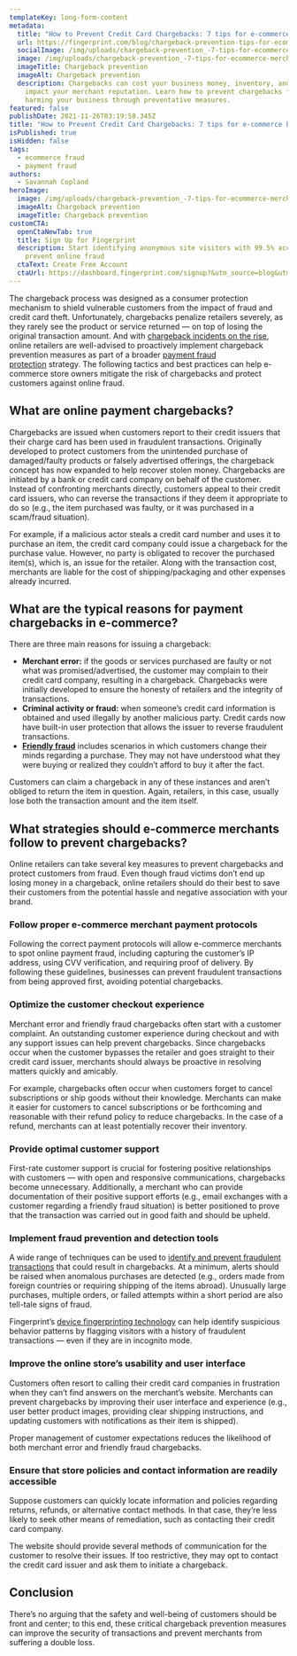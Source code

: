 ```yaml
---
templateKey: long-form-content
metadata:
  title: "How to Prevent Credit Card Chargebacks: 7 tips for e-commerce businesses"
  url: https://fingerprint.com/blog/chargeback-prevention-tips-for-ecommerce-merchants
  socialImage: /img/uploads/chargeback-prevention_-7-tips-for-ecommerce-merchants-to-prevent-financial-losses-1-.png
  image: /img/uploads/chargeback-prevention_-7-tips-for-ecommerce-merchants-to-prevent-financial-losses-1-.png
  imageTitle: Chargeback prevention
  imageAlt: Chargeback prevention
  description: Chargebacks can cost your business money, inventory, and negatively
    impact your merchant reputation. Learn how to prevent chargebacks from
    harming your business through preventative measures.
featured: false
publishDate: 2021-11-26T03:19:58.345Z
title: "How to Prevent Credit Card Chargebacks: 7 tips for e-commerce businesses"
isPublished: true
isHidden: false
tags:
  - ecommerce fraud
  - payment fraud
authors:
  - Savannah Copland
heroImage:
  image: /img/uploads/chargeback-prevention_-7-tips-for-ecommerce-merchants-to-prevent-financial-losses-1-.png
  imageAlt: Chargeback prevention
  imageTitle: Chargeback prevention
customCTA:
  openCtaNewTab: true
  title: Sign Up for Fingerprint
  description: Start identifying anonymous site visitors with 99.5% accuracy to
    prevent online fraud
  ctaText: Create Free Account
  ctaUrl: https://dashboard.fingerprint.com/signup?&utm_source=blog&utm_medium=website&utm_campaign=blog
---
```

The chargeback process was designed as a consumer protection mechanism to shield vulnerable customers from the impact of fraud and credit card theft. Unfortunately, chargebacks penalize retailers severely, as they rarely see the product or service returned — on top of losing the original transaction amount. And with [chargeback incidents on the rise](https://www.versapay.com/blog/chargebacks-are-up-25-percent-how-to-protect-your-business-from-fraud), online retailers are well-advised to proactively implement chargeback prevention measures as part of a broader [payment fraud protection](https://fingerprint.com/payment-fraud/?&utm_source=blog&utm_medium=website&utm_campaign=blog) strategy. The following tactics and best practices can help e-commerce store owners mitigate the risk of chargebacks and protect customers against online fraud.

## What are online payment chargebacks?

Chargebacks are issued when customers report to their credit issuers that their charge card has been used in fraudulent transactions. Originally developed to protect customers from the unintended purchase of damaged/faulty products or falsely advertised offerings, the chargeback concept has now expanded to help recover stolen money. Chargebacks are initiated by a bank or credit card company on behalf of the customer. Instead of confronting merchants directly, customers appeal to their credit card issuers, who can reverse the transactions if they deem it appropriate to do so (e.g., the item purchased was faulty, or it was purchased in a scam/fraud situation).

For example, if a malicious actor steals a credit card number and uses it to purchase an item, the credit card company could issue a chargeback for the purchase value. However, no party is obligated to recover the purchased item(s), which is, an issue for the retailer. Along with the transaction cost, merchants are liable for the cost of shipping/packaging and other expenses already incurred.

## What are the typical reasons for payment chargebacks in e-commerce?

There are three main reasons for issuing a chargeback:

* **Merchant error:** if the goods or services purchased are faulty or not what was promised/advertised, the customer may complain to their credit card company, resulting in a chargeback. Chargebacks were initially developed to ensure the honesty of retailers and the integrity of transactions.
* **Criminal activity or fraud:** when someone’s credit card information is obtained and used illegally by another malicious party. Credit cards now have built-in user protection that allows the issuer to reverse fraudulent transactions.
* **[Friendly fraud](https://fingerprint.com/blog/what-is-friendly-fraud-prevention-tips/)** includes scenarios in which customers change their minds regarding a purchase. They may not have understood what they were buying or realized they couldn’t afford to buy it after the fact.

Customers can claim a chargeback in any of these instances and aren’t obliged to return the item in question. Again, retailers, in this case, usually lose both the transaction amount and the item itself.

## What strategies should e-commerce merchants follow to prevent chargebacks?

Online retailers can take several key measures to prevent chargebacks and protect customers from fraud. Even though fraud victims don’t end up losing money in a chargeback, online retailers should do their best to save their customers from the potential hassle and negative association with your brand.

### Follow proper e-commerce merchant payment protocols

Following the correct payment protocols will allow e-commerce merchants to spot online payment fraud, including capturing the customer’s IP address, using CVV verification, and requiring proof of delivery. By following these guidelines, businesses can prevent fraudulent transactions from being approved first, avoiding potential chargebacks.

### Optimize the customer checkout experience

Merchant error and friendly fraud chargebacks often start with a customer complaint. An outstanding customer experience during checkout and with any support issues can help prevent chargebacks. Since chargebacks occur when the customer bypasses the retailer and goes straight to their credit card issuer, merchants should always be proactive in resolving matters quickly and amicably.

For example, chargebacks often occur when customers forget to cancel subscriptions or ship goods without their knowledge. Merchants can make it easier for customers to cancel subscriptions or be forthcoming and reasonable with their refund policy to reduce chargebacks. In the case of a refund, merchants can at least potentially recover their inventory.

### Provide optimal customer support

First-rate customer support is crucial for fostering positive relationships with customers — with open and responsive communications, chargebacks become unnecessary. Additionally, a merchant who can provide documentation of their positive support efforts (e.g., email exchanges with a customer regarding a friendly fraud situation) is better positioned to prove that the transaction was carried out in good faith and should be upheld.

### Implement fraud prevention and detection tools

A wide range of techniques can be used to [identify and prevent fraudulent transactions](https://www.merchantfraudjournal.com/top-chargeback-protection-companies/) that could result in chargebacks. At a minimum, alerts should be raised when anomalous purchases are detected (e.g., orders made from foreign countries or requiring shipping of the items abroad). Unusually large purchases, multiple orders, or failed attempts within a short period are also tell-tale signs of fraud.

Fingerprint’s [device fingerprinting technology](https://fingerprint.com/demo/?&utm_source=blog&utm_medium=website&utm_campaign=blog) can help identify suspicious behavior patterns by flagging visitors with a history of fraudulent transactions — even if they are in incognito mode.

### Improve the online store’s usability and user interface

Customers often resort to calling their credit card companies in frustration when they can’t find answers on the merchant’s website. Merchants can prevent chargebacks by improving their user interface and experience (e.g., user better product images, providing clear shipping instructions, and updating customers with notifications as their item is shipped).

Proper management of customer expectations reduces the likelihood of both merchant error and friendly fraud chargebacks.

### Ensure that store policies and contact information are readily accessible

Suppose customers can quickly locate information and policies regarding returns, refunds, or alternative contact methods. In that case, they’re less likely to seek other means of remediation, such as contacting their credit card company.

The website should provide several methods of communication for the customer to resolve their issues. If too restrictive, they may opt to contact the credit card issuer and ask them to initiate a chargeback.

## Conclusion

There’s no arguing that the safety and well-being of customers should be front and center; to this end, these critical chargeback prevention measures can improve the security of transactions and prevent merchants from suffering a double loss.